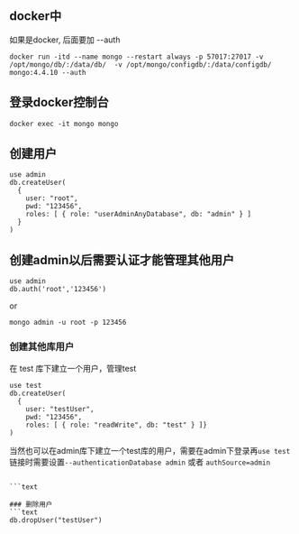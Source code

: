 

## docker中
如果是docker, 后面要加 --auth

```shell
docker run -itd --name mongo --restart always -p 57017:27017 -v /opt/mongo/db/:/data/db/  -v /opt/mongo/configdb/:/data/configdb/ mongo:4.4.10 --auth
```

## 登录docker控制台
```shell
docker exec -it mongo mongo
```

## 创建用户
```text
use admin
db.createUser(
  {
    user: "root",
    pwd: "123456",
    roles: [ { role: "userAdminAnyDatabase", db: "admin" } ]
  }
)
```

## 创建admin以后需要认证才能管理其他用户

```text
use admin
db.auth('root','123456')
```

or

```text
mongo admin -u root -p 123456
```

### 创建其他库用户
在 test 库下建立一个用户，管理test
```text
use test
db.createUser(
  {
    user: "testUser",
    pwd: "123456",
    roles: [ { role: "readWrite", db: "test" } ]}
)
```

当然也可以在admin库下建立一个test库的用户，需要在admin下登录再`use test`
链接时需要设置`--authenticationDatabase admin` 或者 `authSource=admin`

```shell

```text

### 删除用户
```text
db.dropUser("testUser")
```

